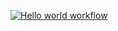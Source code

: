 [![Hello world workflow](https://github.com/mgoldyhair/hexlet-git/actions/workflows/hello_world.yml/badge.svg?branch=main)](https://github.com/mgoldyhair/hexlet-git/actions/workflows/hello_world.yml)
